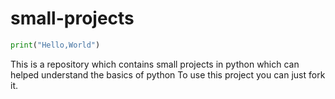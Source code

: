 # small-projects
```python
print("Hello,World")
```
This is a repository which contains small projects in python which can helped understand the basics of python
To use this project you can just fork it.

